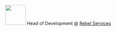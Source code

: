 <img src="https://media.discordapp.net/attachments/1073709172715163740/1084765904811868210/R_White.png" width="64" height="64"> Head of Development @ [Rebel Services](https://rebel-services.com/)
